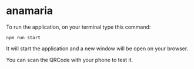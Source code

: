 # anamaria

To run the application, on your terminal type this command: 

`npm run start`

It will start the application and a new window will be open on your browser.

You can scan the QRCode with your phone to test it.
